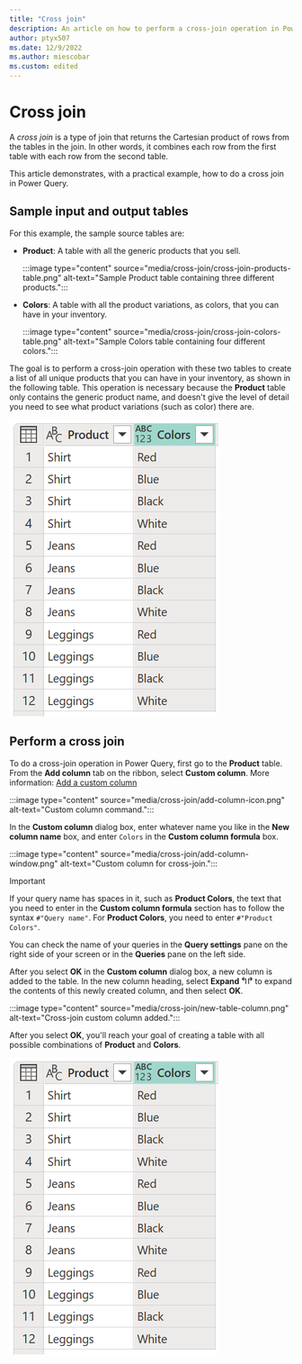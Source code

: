 ```yaml
---
title: "Cross join"
description: An article on how to perform a cross-join operation in Power Query. 
author: ptyx507
ms.date: 12/9/2022
ms.author: miescobar
ms.custom: edited
---
```


# Cross join

A *cross join* is a type of join that returns the Cartesian product of rows from the tables in the join. In other words, it combines each row from the first table with each row from the second table.

This article demonstrates, with a practical example, how to do a cross join in Power Query.

## Sample input and output tables

For this example, the sample source tables are:

* **Product**: A table with all the generic products that you sell.

   :::image type="content" source="media/cross-join/cross-join-products-table.png" alt-text="Sample Product table containing three different products.":::

* **Colors**: A table with all the product variations, as colors, that you can have in your inventory.

   :::image type="content" source="media/cross-join/cross-join-colors-table.png" alt-text="Sample Colors table containing four different colors.":::

The goal is to perform a cross-join operation with these two tables to create a list of all unique products that you can have in your inventory, as shown in the following table. This operation is necessary because the **Product** table only contains the generic product name, and doesn't give the level of detail you need to see what product variations (such as color) there are.

![Final table after cross join listing each product with four different colors, for a total of 12 rows.](media/cross-join/cross-join-final-table.png "Final table after cross join operation")

## Perform a cross join

To do a cross-join operation in Power Query, first go to the **Product** table. From the **Add column** tab on the ribbon, select **Custom column**. More information: [Add a custom column](add-custom-column.md)

:::image type="content" source="media/cross-join/add-column-icon.png" alt-text="Custom column command.":::

In the **Custom column** dialog box, enter whatever name you like in the **New column name** box, and enter `Colors` in the **Custom column formula** box.

:::image type="content" source="media/cross-join/add-column-window.png" alt-text="Custom column for cross-join.":::

>[!IMPORTANT]
>If your query name has spaces in it, such as **Product Colors**, the text that you need to enter in the **Custom column formula** section has to follow the syntax ```#"Query name"```. For **Product Colors**, you need to enter ```#"Product Colors"```.
>
>You can check the name of your queries in the **Query settings** pane on the right side of your screen or in the **Queries** pane on the left side.

After you select **OK** in the **Custom column** dialog box, a new column is added to the table. In the new column heading, select **Expand** ![Expand.](media/cross-join/expand-icon.png) to expand the contents of this newly created column, and then select **OK**.

:::image type="content" source="media/cross-join/new-table-column.png" alt-text="Cross-join custom column added.":::

After you select **OK**, you'll reach your goal of creating a table with all possible combinations of **Product** and **Colors**.

![Final table with each of the three products (shirt, jeans, and leggings) each listed with four colors (red, blue, black, and white).](media/cross-join/cross-join-final-table-2.png "Final table with each of the three products (shirt, jeans, and leggings) each listed with four colors (red, blue, black, and white)")

